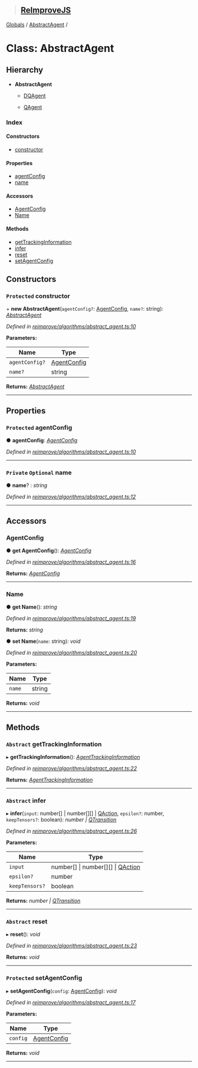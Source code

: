 > ## [ReImproveJS](../README.md)

[Globals](../globals.md) / [AbstractAgent](abstractagent.md) /

# Class: AbstractAgent

## Hierarchy

* **AbstractAgent**

  * [DQAgent](dqagent.md)

  * [QAgent](qagent.md)

### Index

#### Constructors

* [constructor](abstractagent.md#protected-constructor)

#### Properties

* [agentConfig](abstractagent.md#protected-agentconfig)
* [name](abstractagent.md#private-optional-name)

#### Accessors

* [AgentConfig](abstractagent.md#agentconfig)
* [Name](abstractagent.md#name)

#### Methods

* [getTrackingInformation](abstractagent.md#abstract-gettrackinginformation)
* [infer](abstractagent.md#abstract-infer)
* [reset](abstractagent.md#abstract-reset)
* [setAgentConfig](abstractagent.md#protected-setagentconfig)

## Constructors

### `Protected` constructor

\+ **new AbstractAgent**(`agentConfig?`: [AgentConfig](../interfaces/agentconfig.md), `name?`: string): *[AbstractAgent](abstractagent.md)*

*Defined in [reimprove/algorithms/abstract_agent.ts:10](https://github.com/DevSide/ReImproveJS/blob/2368b25/src/reimprove/algorithms/abstract_agent.ts#L10)*

**Parameters:**

Name | Type |
------ | ------ |
`agentConfig?` | [AgentConfig](../interfaces/agentconfig.md) |
`name?` | string |

**Returns:** *[AbstractAgent](abstractagent.md)*

___

## Properties

### `Protected` agentConfig

● **agentConfig**: *[AgentConfig](../interfaces/agentconfig.md)*

*Defined in [reimprove/algorithms/abstract_agent.ts:10](https://github.com/DevSide/ReImproveJS/blob/2368b25/src/reimprove/algorithms/abstract_agent.ts#L10)*

___

### `Private` `Optional` name

● **name**? : *string*

*Defined in [reimprove/algorithms/abstract_agent.ts:12](https://github.com/DevSide/ReImproveJS/blob/2368b25/src/reimprove/algorithms/abstract_agent.ts#L12)*

___

## Accessors

###  AgentConfig

● **get AgentConfig**(): *[AgentConfig](../interfaces/agentconfig.md)*

*Defined in [reimprove/algorithms/abstract_agent.ts:16](https://github.com/DevSide/ReImproveJS/blob/2368b25/src/reimprove/algorithms/abstract_agent.ts#L16)*

**Returns:** *[AgentConfig](../interfaces/agentconfig.md)*

___

###  Name

● **get Name**(): *string*

*Defined in [reimprove/algorithms/abstract_agent.ts:19](https://github.com/DevSide/ReImproveJS/blob/2368b25/src/reimprove/algorithms/abstract_agent.ts#L19)*

**Returns:** *string*

● **set Name**(`name`: string): *void*

*Defined in [reimprove/algorithms/abstract_agent.ts:20](https://github.com/DevSide/ReImproveJS/blob/2368b25/src/reimprove/algorithms/abstract_agent.ts#L20)*

**Parameters:**

Name | Type |
------ | ------ |
`name` | string |

**Returns:** *void*

___

## Methods

### `Abstract` getTrackingInformation

▸ **getTrackingInformation**(): *[AgentTrackingInformation](../interfaces/agenttrackinginformation.md)*

*Defined in [reimprove/algorithms/abstract_agent.ts:22](https://github.com/DevSide/ReImproveJS/blob/2368b25/src/reimprove/algorithms/abstract_agent.ts#L22)*

**Returns:** *[AgentTrackingInformation](../interfaces/agenttrackinginformation.md)*

___

### `Abstract` infer

▸ **infer**(`input`: number[] | number[][] | [QAction](qaction.md), `epsilon?`: number, `keepTensors?`: boolean): *number | [QTransition](qtransition.md)*

*Defined in [reimprove/algorithms/abstract_agent.ts:26](https://github.com/DevSide/ReImproveJS/blob/2368b25/src/reimprove/algorithms/abstract_agent.ts#L26)*

**Parameters:**

Name | Type |
------ | ------ |
`input` | number[] \| number[][] \| [QAction](qaction.md) |
`epsilon?` | number |
`keepTensors?` | boolean |

**Returns:** *number | [QTransition](qtransition.md)*

___

### `Abstract` reset

▸ **reset**(): *void*

*Defined in [reimprove/algorithms/abstract_agent.ts:23](https://github.com/DevSide/ReImproveJS/blob/2368b25/src/reimprove/algorithms/abstract_agent.ts#L23)*

**Returns:** *void*

___

### `Protected` setAgentConfig

▸ **setAgentConfig**(`config`: [AgentConfig](../interfaces/agentconfig.md)): *void*

*Defined in [reimprove/algorithms/abstract_agent.ts:17](https://github.com/DevSide/ReImproveJS/blob/2368b25/src/reimprove/algorithms/abstract_agent.ts#L17)*

**Parameters:**

Name | Type |
------ | ------ |
`config` | [AgentConfig](../interfaces/agentconfig.md) |

**Returns:** *void*

___